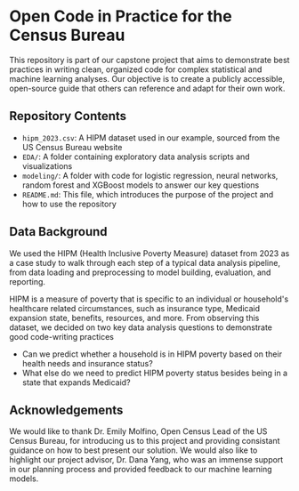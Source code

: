 # Open Code in Practice for the Census Bureau
This repository is part of our capstone project that aims to demonstrate best practices in writing clean, organized code for complex statistical and machine learning analyses. Our objective is to create a publicly accessible, open-source guide that others can reference and adapt for their own work.

## Repository Contents
- `hipm_2023.csv`: A HIPM dataset used in our example, sourced from the US Census Bureau website
- `EDA/`: A folder containing exploratory data analysis scripts and visualizations
- `modeling/`: A folder with code for logistic regression, neural networks, random forest and XGBoost models to answer our key questions
- `README.md`: This file, which introduces the purpose of the project and how to use the repository

## Data Background
We used the HIPM (Health Inclusive Poverty Measure) dataset from 2023 as a case study to walk through each step of a typical data analysis pipeline, from data loading and preprocessing to model building, evaluation, and reporting. 

HIPM is a measure of poverty that is specific to an individual or household's healthcare related circumstances, such as insurance type, Medicaid expansion state, benefits, resources, and more. From observing this dataset, we decided on two key data analysis questions to demonstrate good code-writing practices
- Can we predict whether a household is in HIPM poverty based on their health needs and insurance status?
- What else do we need to predict HIPM poverty status besides being in a state that expands Medicaid?

## Acknowledgements
We would like to thank Dr. Emily Molfino, Open Census Lead of the US Census Bureau, for introducing us to this project and providing consistant guidance on how to best present our solution. We would also like to highlight our project advisor, Dr. Dana Yang, who was an immense support in our planning process and provided feedback to our machine learning models.
